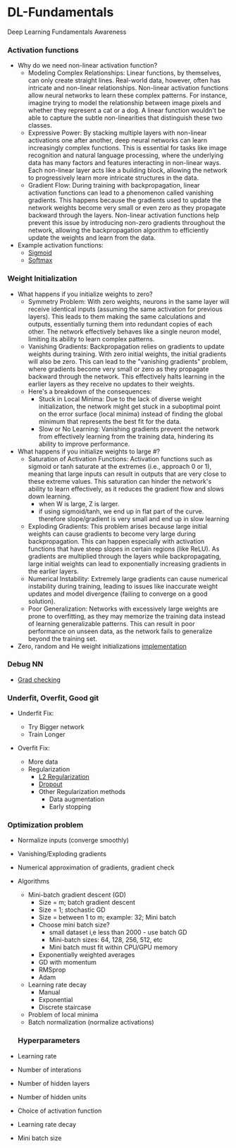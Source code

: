 # DL-Fundamentals
Deep Learning Fundamentals Awareness


### Activation functions

- Why do we need non-linear activation function?
  - Modeling Complex Relationships: Linear functions, by themselves, can only create straight lines. Real-world data, however, often has intricate and non-linear relationships. Non-linear activation functions allow neural networks to learn these complex patterns. For instance, imagine trying to model the relationship between image pixels and whether they represent a cat or a dog. A linear function wouldn't be able to capture the subtle non-linearities that distinguish these two classes.
  - Expressive Power: By stacking multiple layers with non-linear activations one after another, deep neural networks can learn increasingly complex functions. This is essential for tasks like image recognition and natural language processing, where the underlying data has many factors and features interacting in non-linear ways. Each non-linear layer acts like a building block, allowing the network to progressively learn more intricate structures in the data.
  - Gradient Flow: During training with backpropagation, linear activation functions can lead to a phenomenon called vanishing gradients. This happens because the gradients used to update the network weights become very small or even zero as they propagate backward through the layers. Non-linear activation functions help prevent this issue by introducing non-zero gradients throughout the network, allowing the backpropagation algorithm to efficiently update the weights and learn from the data.
- Example activation functions:
  - [Sigmoid](https://github.com/Akshaykumarcp/Neural-Network-from-scratch/blob/main/nn/numpy/sigmoid.ipynb)
  - [Softmax](https://github.com/Akshaykumarcp/Neural-Network-from-scratch/blob/main/nn/numpy/softmax.ipynb)

### Weight Initialization
- What happens if you initialize weights to zero?
  - Symmetry Problem: With zero weights, neurons in the same layer will receive identical inputs (assuming the same activation for previous layers). This leads to them making the same calculations and outputs, essentially turning them into redundant copies of each other. The network effectively behaves like a single neuron model, limiting its ability to learn complex patterns.
  - Vanishing Gradients: Backpropagation relies on gradients to update weights during training. With zero initial weights, the initial gradients will also be zero. This can lead to the "vanishing gradients" problem, where gradients become very small or zero as they propagate backward through the network. This effectively halts learning in the earlier layers as they receive no updates to their weights.
  - Here's a breakdown of the consequences:
    - Stuck in Local Minima: Due to the lack of diverse weight initialization, the network might get stuck in a suboptimal point on the error surface (local minima) instead of finding the global minimum that represents the best fit for the data.
    - Slow or No Learning: Vanishing gradients prevent the network from effectively learning from the training data, hindering its ability to improve performance.
- What happens if you initialize weights to large #?
  - Saturation of Activation Functions: Activation functions such as sigmoid or tanh saturate at the extremes (i.e., approach 0 or 1), meaning that large inputs can result in outputs that are very close to these extreme values. This saturation can hinder the network's ability to learn effectively, as it reduces the gradient flow and slows down learning.
    - when W is large, Z is larger.
    - if using sigmoid/tanh, we end up in flat part of the curve. therefore slope/gradient is very small and end up in slow learning
  - Exploding Gradients: This problem arises because large initial weights can cause gradients to become very large during backpropagation. This can happen especially with activation functions that have steep slopes in certain regions (like ReLU). As gradients are multiplied through the layers while backpropagating, large initial weights can lead to exponentially increasing gradients in the earlier layers.
  - Numerical Instability: Extremely large gradients can cause numerical instability during training, leading to issues like inaccurate weight updates and model divergence (failing to converge on a good solution).
  - Poor Generalization: Networks with excessively large weights are prone to overfitting, as they may memorize the training data instead of learning generalizable patterns. This can result in poor performance on unseen data, as the network fails to generalize beyond the training set.
- Zero, random and He weight initializations [implementation](https://github.com/Akshaykumarcp/coursera/blob/main/Deep%20Learning%20Specialization/Course%202%20Improving%20Deep%20Neural%20Networks%20Hyperparameter%20Tuning%2C%20Regularization%20and%20Optimization/week%201/Initialization.ipynb)

### Debug NN
- [Grad checking](https://github.com/Akshaykumarcp/coursera/blob/main/Deep%20Learning%20Specialization/Course%202%20Improving%20Deep%20Neural%20Networks%20Hyperparameter%20Tuning%2C%20Regularization%20and%20Optimization/week%201/Gradient_Checking.ipynb)

### Underfit, Overfit, Good git
- Underfit Fix:
  - Try Bigger network
  - Train Longer

- Overfit Fix:
  - More data
  - Regularization
    - [L2 Regularization](https://github.com/Akshaykumarcp/coursera/blob/main/Deep%20Learning%20Specialization/Course%202%20Improving%20Deep%20Neural%20Networks%20Hyperparameter%20Tuning%2C%20Regularization%20and%20Optimization/week%201/Regularization.ipynb)
    - [Dropout](https://github.com/Akshaykumarcp/coursera/blob/main/Deep%20Learning%20Specialization/Course%202%20Improving%20Deep%20Neural%20Networks%20Hyperparameter%20Tuning%2C%20Regularization%20and%20Optimization/week%201/Regularization.ipynb)
    - Other Regularization methods
      - Data augmentation
      - Early stopping



### Optimization problem

- Normalize inputs (converge smoothly)
- Vanishing/Exploding gradients
- Numerical approximation of gradients, gradient check
- Algorithms
  - Mini-batch gradient descent (GD)
    - Size = m; batch gradient descent
    - Size = 1; stochastic GD
    - Size = between 1 to m; example: 32; Mini batch
    - Choose mini batch size?
      - small dataset i,e less than 2000 - use batch GD
      - Mini-batch sizes: 64, 128, 256, 512, etc
      - Mini batch must fit within CPU/GPU memory
    - Exponentially weighted averages
    - GD with momentum
    - RMSprop
    - Adam
  - Learning rate decay
    - Manual
    - Exponential
    - Discrete staircase
  - Problem of local minima
  - Batch normalization (normalize activations)

  ### Hyperparameters
- Learning rate
- Number of interations
- Number of hidden layers
- Number of hidden units
- Choice of activation function
- Learning rate decay
- Mini batch size